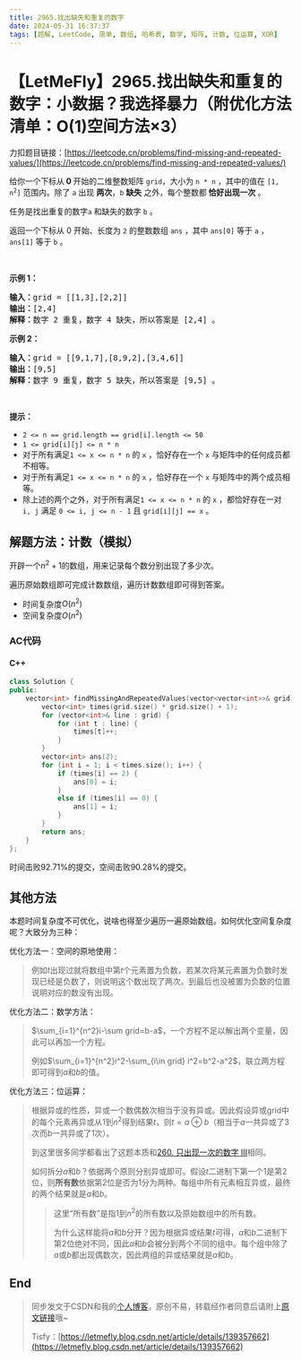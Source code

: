 ```yaml
---
title: 2965.找出缺失和重复的数字
date: 2024-05-31 16:37:37
tags: [题解, LeetCode, 简单, 数组, 哈希表, 数学, 矩阵, 计数, 位运算, XOR]
---
```


# 【LetMeFly】2965.找出缺失和重复的数字：小数据？我选择暴力（附优化方法清单：O(1)空间方法×3）

力扣题目链接：[https://leetcode.cn/problems/find-missing-and-repeated-values/](https://leetcode.cn/problems/find-missing-and-repeated-values/)

<p>给你一个下标从<strong> 0 </strong>开始的二维整数矩阵 <code><font face="monospace">grid</font></code>，大小为 <code>n * n</code> ，其中的值在 <code>[1, n<sup>2</sup>]</code> 范围内。除了 <code>a</code> 出现 <strong>两次</strong>，<code>b</code> <strong>缺失</strong> 之外，每个整数都<strong> 恰好出现一次</strong> 。</p>

<p>任务是找出重复的数字<code>a</code> 和缺失的数字 <code>b</code> 。</p>

<p>返回一个下标从 0 开始、长度为 <code>2</code> 的整数数组 <code>ans</code> ，其中 <code>ans[0]</code> 等于 <code>a</code> ，<code>ans[1]</code> 等于 <code>b</code> 。</p>

<p>&nbsp;</p>

<p><strong class="example">示例 1：</strong></p>

<pre>
<strong>输入：</strong>grid = [[1,3],[2,2]]
<strong>输出：</strong>[2,4]
<strong>解释：</strong>数字 2 重复，数字 4 缺失，所以答案是 [2,4] 。
</pre>

<p><strong class="example">示例 2：</strong></p>

<pre>
<strong>输入：</strong>grid = [[9,1,7],[8,9,2],[3,4,6]]
<strong>输出：</strong>[9,5]
<strong>解释：</strong>数字 9 重复，数字 5 缺失，所以答案是 [9,5] 。
</pre>

<p>&nbsp;</p>

<p><strong>提示：</strong></p>

<ul>
	<li><code>2 &lt;= n == grid.length == grid[i].length &lt;= 50</code></li>
	<li><code>1 &lt;= grid[i][j] &lt;= n * n</code></li>
	<li>对于所有满足<code>1 &lt;= x &lt;= n * n</code> 的 <code>x</code> ，恰好存在一个 <code>x</code> 与矩阵中的任何成员都不相等。</li>
	<li>对于所有满足<code>1 &lt;= x &lt;= n * n</code> 的 <code>x</code> ，恰好存在一个 <code>x</code> 与矩阵中的两个成员相等。</li>
	<li>除上述的两个之外，对于所有满足<code>1 &lt;= x &lt;= n * n</code> 的 <code>x</code> ，都恰好存在一对 <code>i, j</code> 满足 <code>0 &lt;= i, j &lt;= n - 1</code> 且 <code>grid[i][j] == x</code> 。</li>
</ul>


    
## 解题方法：计数（模拟）

开辟一个$n^2+1$的数组，用来记录每个数分别出现了多少次。

遍历原始数组即可完成计数数组，遍历计数数组即可得到答案。

+ 时间复杂度$O(n^2)$
+ 空间复杂度$O(n^2)$

### AC代码

#### C++

```cpp
class Solution {
public:
    vector<int> findMissingAndRepeatedValues(vector<vector<int>>& grid) {
        vector<int> times(grid.size() * grid.size() + 1);
        for (vector<int>& line : grid) {
            for (int t : line) {
                times[t]++;
            }
        }
        vector<int> ans(2);
        for (int i = 1; i < times.size(); i++) {
            if (times[i] == 2) {
                ans[0] = i;
            }
            else if (times[i] == 0) {
                ans[1] = i;
            }
        }
        return ans;
    }
};
```

时间击败92.71%的提交，空间击败90.28%的提交。

## 其他方法

本题时间复杂度不可优化，说啥也得至少遍历一遍原始数组。如何优化空间复杂度呢？大致分为三种：

优化方法一：空间的原地使用：

> 例如$t$出现过就将数组中第$t$个元素置为负数，若某次将某元素置为负数时发现已经是负数了，则说明这个数出现了两次。到最后也没被置为负数的位置说明对应的数没有出现。

优化方法二：数学方法：

> $\sum_{i=1}^{n^2}i-\sum grid=b-a$，一个方程不足以解出两个变量，因此可以再加一个方程。
>
> 例如$\sum_{i=1}^{n^2}i^2-\sum_{i\in grid} i^2=b^2-a^2$，联立两方程即可得到$a$和$b$的值。

优化方法三：位运算：

> 根据异或的性质，异或一个数偶数次相当于没有异或。因此假设异或grid中的每个元素再异或从1到$n^2$得到结果$t$，则$t=a\oplus b$（相当于$a$一共异或了3次而$b$一共异或了1次）。
>
> 到这里很多同学都看出了这题本质和[260. 只出现一次的数字 III](https://leetcode.cn/problems/single-number-iii/)相同。
>
> 如何拆分$a$和$b$？依据两个原则分别异或即可。假设$t$二进制下第一个$1$是第$2$位，则**所有数**依据第$2$位是否为$1$分为两种。每组中所有元素相互异或，最终的两个结果就是$a$和$b$。
>
> > 这里“所有数”是指$1$到$n^2$的所有数以及原始数组中的所有数。
> >
> > 为什么这样能将$a$和$b$分开？因为根据异或结果$t$可得，$a$和$b$二进制下第$2$位绝对不同，因此$a$和$b$会被分到两个不同的组中。每个组中除了$a$或$b$都出现偶数次，因此两组的异或结果就是$a$和$b$。

## End

> 同步发文于CSDN和我的[个人博客](https://blog.letmefly.xyz/)，原创不易，转载经作者同意后请附上[原文链接](https://blog.letmefly.xyz/2024/05/31/LeetCode%202965.%E6%89%BE%E5%87%BA%E7%BC%BA%E5%A4%B1%E5%92%8C%E9%87%8D%E5%A4%8D%E7%9A%84%E6%95%B0%E5%AD%97/)哦~
>
> Tisfy：[https://letmefly.blog.csdn.net/article/details/139357662](https://letmefly.blog.csdn.net/article/details/139357662)
